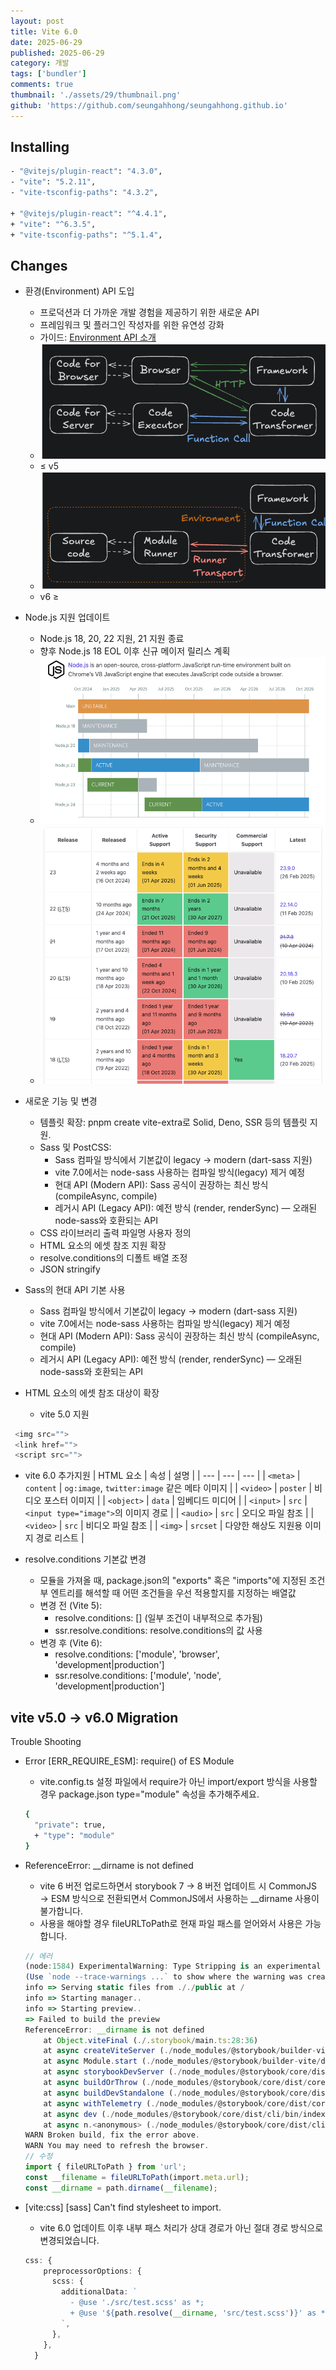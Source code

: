 ```yaml
---
layout: post
title: Vite 6.0
date: 2025-06-29
published: 2025-06-29
category: 개발
tags: ['bundler']
comments: true
thumbnail: './assets/29/thumbnail.png'
github: 'https://github.com/seungahhong/seungahhong.github.io'
---
```


## Installing

```bash
- "@vitejs/plugin-react": "4.3.0",
- "vite": "5.2.11",
- "vite-tsconfig-paths": "4.3.2",

+ "@vitejs/plugin-react": "^4.4.1",
+ "vite": "^6.3.5",
+ "vite-tsconfig-paths": "^5.1.4",
```

## Changes

- 환경(Environment) API 도입
  - 프로덕션과 더 가까운 개발 경험을 제공하기 위한 새로운 API
  - 프레임워크 및 플러그인 작성자를 위한 유연성 강화
  - 가이드: [Environment API 소개](https://green.sapphi.red/blog/increasing-vites-potential-with-the-environment-api)
  - ![env](./assets/29/image1.png)
  - ≤ v5
  - ![env2](./assets/29/image2.png)
  - v6 ≥

- Node.js 지원 업데이트
  - Node.js 18, 20, 22 지원, 21 지원 종료
  - 향후 Node.js 18 EOL 이후 신규 메이저 릴리스 계획
  - ![node](./assets/29/image3.png)
  - ![node2](./assets/29/image4.png)

- 새로운 기능 및 변경
  - 템플릿 확장: pnpm create vite-extra로 Solid, Deno, SSR 등의 템플릿 지원.
  - Sass 및 PostCSS:
    - Sass 컴파일 방식에서 기본값이 legacy → modern (dart-sass 지원)
    - vite 7.0에서는 node-sass 사용하는 컴파일 방식(legacy) 제거 예정
    - 현대 API (Modern API): Sass 공식이 권장하는 최신 방식 (compileAsync, compile)
    - 레거시 API (Legacy API): 예전 방식 (render, renderSync) — 오래된 node-sass와 호환되는 API
  - CSS 라이브러리 출력 파일명 사용자 정의
  - HTML 요소의 에셋 참조 지원 확장
  - resolve.conditions의 디폴트 배열 조정
  - JSON stringify

- Sass의 현대 API 기본 사용
  - Sass 컴파일 방식에서 기본값이 legacy → modern (dart-sass 지원)
  - vite 7.0에서는 node-sass 사용하는 컴파일 방식(legacy) 제거 예정
  - 현대 API (Modern API): Sass 공식이 권장하는 최신 방식 (compileAsync, compile)
  - 레거시 API (Legacy API): 예전 방식 (render, renderSync) — 오래된 node-sass와 호환되는 API

- HTML 요소의 에셋 참조 대상이 확장
  - vite 5.0 지원

```typescript
 <img src="">
 <link href="">
 <script src="">
```
 - vite 6.0 추가지원
    | HTML 요소 | 속성 | 설명 |
    | --- | --- | --- |
    | `<meta>` | `content` | `og:image`, `twitter:image` 같은 메타 이미지 |
    | `<video>` | `poster` | 비디오 포스터 이미지 |
    | `<object>` | `data` | 임베디드 미디어 |
    | `<input>` | `src` | `<input type="image">`의 이미지 경로 |
    | `<audio>` | `src` | 오디오 파일 참조 |
    | `<video>` | `src` | 비디오 파일 참조 |
    | `<img>` | `srcset` | 다양한 해상도 지원용 이미지 경로 리스트 |

- resolve.conditions 기본값 변경
  - 모듈을 가져올 때, package.json의 "exports" 혹은 "imports"에 지정된 조건부 엔트리를 해석할 때 어떤 조건들을 우선 적용할지를 지정하는 배열값
  - 변경 전 (Vite 5):
    - resolve.conditions: [] (일부 조건이 내부적으로 추가됨)
    - ssr.resolve.conditions: resolve.conditions의 값 사용
  - 변경 후 (Vite 6):
    - resolve.conditions: ['module', 'browser', 'development|production']
    - ssr.resolve.conditions: ['module', 'node', 'development|production']

## vite v5.0 → v6.0 Migration

Trouble Shooting

- Error [ERR_REQUIRE_ESM]: require() of ES Module
  - vite.config.ts 설정 파일에서 require가 아닌 import/export 방식을 사용할 경우 package.json type="module" 속성을 추가해주세요.
  ```bash
  {
    "private": true,
    + "type": "module"
  }
  ```

- ReferenceError: __dirname is not defined
  - vite 6 버전 업로드하면서 storybook 7 → 8 버전 업데이트 시 CommonJS → ESM 방식으로 전환되면서 CommonJS에서 사용하는 __dirname 사용이 불가합니다.
  - 사용을 해야할 경우 fileURLToPath로 현재 파일 패스를 얻어와서 사용은 가능합니다.
  ```typescript
  // 에러
  (node:1584) ExperimentalWarning: Type Stripping is an experimental feature and might change at any time
  (Use `node --trace-warnings ...` to show where the warning was created)
  info => Serving static files from ././public at /
  info => Starting manager..
  info => Starting preview..
  => Failed to build the preview
  ReferenceError: __dirname is not defined
      at Object.viteFinal (./.storybook/main.ts:28:36)
      at async createViteServer (./node_modules/@storybook/builder-vite/dist/index.js:80:5430)
      at async Module.start (./node_modules/@storybook/builder-vite/dist/index.js:80:6063)
      at async storybookDevServer (./node_modules/@storybook/core/dist/core-server/index.cjs:36413:79)
      at async buildOrThrow (./node_modules/@storybook/core/dist/core-server/index.cjs:35039:12)
      at async buildDevStandalone (./node_modules/@storybook/core/dist/core-server/index.cjs:37618:78)
      at async withTelemetry (./node_modules/@storybook/core/dist/core-server/index.cjs:35778:12)
      at async dev (./node_modules/@storybook/core/dist/cli/bin/index.cjs:2566:3)
      at async n.<anonymous> (./node_modules/@storybook/core/dist/cli/bin/index.cjs:2618:74)
  WARN Broken build, fix the error above.
  WARN You may need to refresh the browser.
  // 수정
  import { fileURLToPath } from 'url';
  const __filename = fileURLToPath(import.meta.url);
  const __dirname = path.dirname(__filename);
  ```

- [vite:css] [sass] Can't find stylesheet to import.
  - vite 6.0 업데이트 이후 내부 패스 처리가 상대 경로가 아닌 절대 경로 방식으로 변경되었습니다.
  ```typescript
  css: {
      preprocessorOptions: {
        scss: {
          additionalData: `
            - @use './src/test.scss' as *;
            + @use '${path.resolve(__dirname, 'src/test.scss')}' as *;
          `,
        },
      },
    }
  ``` 